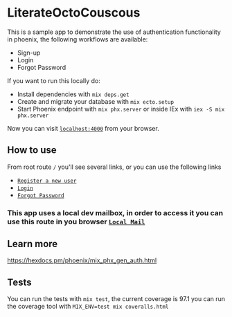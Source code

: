 # LiterateOctoCouscous

This is a sample app to demonstrate the use of authentication functionality in phoenix, the following workflows are available:

- Sign-up
- Login
- Forgot Password

If you want to run this locally do:

  * Install dependencies with `mix deps.get`
  * Create and migrate your database with `mix ecto.setup`
  * Start Phoenix endpoint with `mix phx.server` or inside IEx with `iex -S mix phx.server`

Now you can visit [`localhost:4000`](http://localhost:4000) from your browser.

## How to use

From root route `/` you'll see several links, or you can use the following links

- [`Register a new user`](http://localhost:4000/users/register)
- [`Login`](http://localhost:4000/users/log_in)
- [`Forgot Password`](http://localhost:4000/users/reset_password)

### This app uses a local dev mailbox, in order to access it you can use this route in you browser [`Local Mail`](http://localhost:4000/dev/mailbox)

## Learn more

https://hexdocs.pm/phoenix/mix_phx_gen_auth.html

## Tests

You can run the tests with `mix test`, the current coverage is 97.1 you can run the coverage tool with `MIX_ENV=test mix coveralls.html`